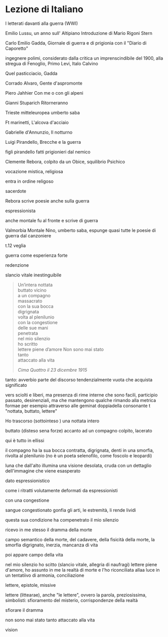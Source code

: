 # Lezione di Italiano

I letterati davanti alla guerra (WWI)

Emilio Lussu, un anno sull' Altipiano
Introduzione di Mario Rigoni Stern


Carlo Emilio Gadda, Giornale di guerra e di prigionia
con il "Diario di Caporetto"

 ingegnere polimi, considerato dalla critica un imprenscindibile del 1900, alla stregua di Fenoglio, Primo Levi, Italo Calvino

Quel pasticciacio, Gadda

Corrado Alvaro, Gente d'aspromonte

Piero Jahhier
Con me o con gli alpeni

Gianni Stuparich
Ritorneranno



Trieste mitteleuropea
umberto saba


Ft marinetti, L'alcova d'acciaio

Gabrielle d'Annunzio, Il notturno

Luigi Pirandello, Brecche e la guerra

figli pirandello fatti prigionieri dal nemico

Clemente Rebora, colpito da un Obice, squilibrio Psichico

vocazione mistica, religiosa

entra in ordine religoso

sacerdote


Rebora scrive poesie anche sulla guerra

espressionista

anche montale fu al fronte e scrive di guerra


Valmorbia Montale
Nino, umberto saba, espunge quasi tutte le poesie di guerra dal canzoniere



t.12 veglia


guerra come esperienza forte


redenzione

slancio vitale inestinguibile


> Un’intera nottata  
buttato vicino  
a un compagno  
massacrato  
con la sua bocca  
digrignata  
volta al plenilunio  
con la congestione  
delle sue mani  
penetrata  
nel mio silenzio  
ho scritto  
lettere piene d’amore
Non sono mai stato  
tanto  
attaccato alla vita
> 
> _Cima Quattro il 23 dicembre 1915_



tanto: avverbio
parte del discorso tendenzialmente vuota che acquista significato

vers sciolti e liberi, ma presenza di rime interne che sono facili, participio passato, desinenziali, ma che mantengono qualche rimando alla metrica formae per esempio attraverso alle geminat doppiadella consonante t "nottata, buttato, lettere"

Ho trascorso (sottointeso ) una nottata intero

buttato (disteso sena forze) accanto ad un compagno colpito, lacerato

qui è tutto in ellissi

il compagno ha la sua bocca contratta, digrignata, denti in una smorfia, rivolta al plenilunio (no è un poeta selenofilo, come foscolo e leopardi) 

luna che dall'alto illumina una visione desolata, cruda con un dettaglio dell'immagine che viene esasperato

dato espressionistico

come  i ritratti volutamente deformati da espressionisti

con una congestione

sangue congestionato gonfia gli arti, le estremità, li rende lividi

questa sua condizione ha compenetrato il mio silenzio

ricevo in me stesso il dramma della morte

campo semantico della morte, del cadavere, della fisicità della morte, la smorfia digrignato, inerzia, mancanza di vita

poi appare campo della vita


nel mio silenzio ho scitto (slancio vitale, allegria di naufragi) lettere piene d'amore, ho assunto in me la realtà di morte e l'ho riconciliata allaa luce in un tentatiivo di armonia, conciliazione


lettere, epistole, missive

lettere (littearae), anche "le lettere", ovvero la parola,  preziosissima, simbolisti: sfioramento del misterio, corrispondenze della realtà

sfiorare il dramma

non sono mai stato tanto attaccato alla vita


vision
<!--stackedit_data:
eyJoaXN0b3J5IjpbMjAyOTE0NTIwMSwtMTIwNjcxMDY0OCwxMD
AxMzkxMzI2XX0=
-->
